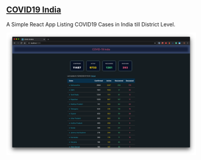 ## [COVID19 India](https://covid19indianstates.netlify.com/)

A Simple React App Listing COVID19 Cases in India till District Level.

<img width="600" alt="COVID19 India ScreenShot" src="https://raw.githubusercontent.com/KRRISH96/covid19-india/master/.github/images/COVID19IndiaScreenShot.png">
